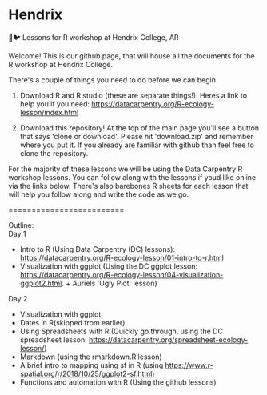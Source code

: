 # Hendrix
📖🐦 Lessons for R workshop at Hendrix College, AR

Welcome! This is our github page, that will house all the documents for the R workshop at Hendrix College.

There's a couple of things you need to do before we can begin.   
1. Download R and R studio (these are separate things!). Heres a link to help you if you need: https://datacarpentry.org/R-ecology-lesson/index.html

2. Download this repository! At the top of the main page you'll see a button that says 'clone or download'. Please hit 'download.zip' and remember where you put it. If you already are familiar with github than feel free to clone the repository.

For the majority of these lessons we will be using the Data Carpentry R workshop lessons. You can follow along with the lessons if youd like online via the links below. There's also barebones R sheets for each lesson that will help you follow along and write the code as we go.

=========================

Outline:  
Day 1  
- Intro to R (Using Data Carpentry (DC) lessons): https://datacarpentry.org/R-ecology-lesson/01-intro-to-r.html  
- Visualization with ggplot (Using the DC ggplot lesson: https://datacarpentry.org/R-ecology-lesson/04-visualization-ggplot2.html. +  Auriels 'Ugly Plot' lesson)  

Day 2  
- Visualization with ggplot
- Dates in R(skipped from earlier)
- Using Spreadsheets with R  (Quickly go through, using the DC spreadsheet lesson:
https://datacarpentry.org/spreadsheet-ecology-lesson/)
- Markdown (using the rmarkdown.R lesson)
- A brief intro to mapping using sf in R (using
https://www.r-spatial.org/r/2018/10/25/ggplot2-sf.html)
- Functions and automation with R  (Using the github lessons)



